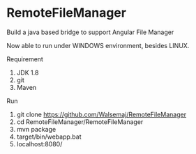 # RemoteFileManager
Build a java based bridge to support Angular File Manager

Now able to run under WINDOWS environment, besides LINUX.

Requirement
1) JDK 1.8
2) git
3) Maven

Run
1) git clone https://github.com/Walsemaj/RemoteFileManager
2) cd RemoteFileManager/RemoteFileManager
3) mvn package
4) target/bin/webapp.bat
5) localhost:8080/
